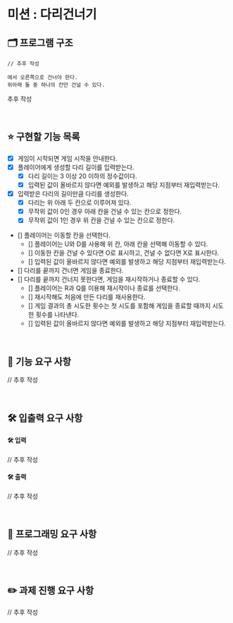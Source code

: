 # 미션 : 다리건너기

## 🗂️ 프로그램 구조

```
// 추후 작성

에서 오른쪽으로 건너야 한다.
위아래 둘 중 하나의 칸만 건널 수 있다.

```

추후 작성

<br/>

## ⭐ 구현할 기능 목록

- [x] 게임이 시작되면 게임 시작을 안내한다.
- [x] 플레이어에게 생성할 다리 길이를 입력받는다.
  - [x] 다리 길이는 3 이상 20 이하의 정수값이다.
  - [x] 입력된 값이 올바르지 않다면 예외를 발생하고 해당 지점부터 재입력받는다.
- [x] 입력받은 다리의 길이만큼 다리를 생성한다.
  - [x] 다리는 위 아래 두 칸으로 이루어져 있다.
  - [x] 무작위 값이 0인 경우 아래 칸을 건널 수 있는 칸으로 정한다.
  - [x] 무작위 값이 1인 경우 위 칸을 건널 수 있는 칸으로 정한다.
- [] 플레이어는 이동할 칸을 선택한다.
  - [] 플레이어는 U와 D를 사용해 위 칸, 아래 칸을 선택해 이동할 수 있다.
  - [] 이동한 칸을 건널 수 있다면 O로 표시하고, 건널 수 없다면 X로 표시한다.
  - [] 입력된 값이 올바르지 않다면 예외를 발생하고 해당 지점부터 재입력받는다.
- [] 다리를 끝까지 건너면 게임을 종료한다.
- [] 다리를 끝까지 건너지 못한다면, 게임을 재시작하거나 종료할 수 있다.
  - [] 플레이어는 R과 Q를 이용해 재시작이나 종료를 선택한다.
  - [] 재시작해도 처음에 만든 다리를 재사용한다.
  - [] 게임 결과의 총 시도한 횟수는 첫 시도를 포함해 게임을 종료할 때까지 시도한 횟수를 나타낸다.
  - [] 입력된 값이 올바르지 않다면 예외를 발생하고 해당 지점부터 재입력받는다.

<br/>

## 🚀 기능 요구 사항

// 추후 작성

<br/>

## 🛠️ 입출력 요구 사항

#### 🛠️ 입력

// 추후 작성

#### 🛠️ 출력

// 추후 작성

<br/>

## 🎯 프로그래밍 요구 사항

// 추후 작성

<br/>

## ✏️ 과제 진행 요구 사항

// 추후 작성
